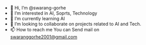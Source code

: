 - 👋 Hi, I’m @swarang-gorhe
- 👀 I’m interested in AI, Soprts, Technology
- 🌱 I’m currently learning AI
- 💞️ I’m looking to collaborate on projects related to AI and Tech.
- 📫 How to reach me You can Send mail on swaranggorhe2001@gmail.com


<!---
swarang-gorhe/swarang-gorhe is a ✨ special ✨ repository because its `README.md` (this file) appears on your GitHub profile.
You can click the Preview link to take a look at your changes.
--->
